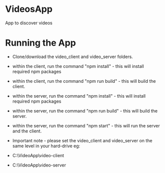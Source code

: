 # VideosApp
App to discover videos

# Running the App
  * Clone/download the video_client and video_server folders.
  * within the client, run the command "npm install" - this will install required npm packages
  * within the client, run the command "npm run build" - this will build the client.
  * within the server, run the command "npm install" - this will install required npm packages
  * within the server, run the command "npm run build" - this will build the server.
  * within the server, run the command "npm start" - this will run the server and the client.
  
  * Important note - please set the video_client and video_server on the same level in your hard-drive
  eg:
  * C:\VideoApp\video-client
  * C:\VideoApp\video-server
